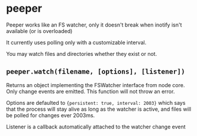 # peeper

Peeper works like an FS watcher, only it doesn't break when inotify isn't
available (or is overloaded)

It currently uses polling only with a customizable interval.

You may watch files and directories whether they exist or not.

## ```peeper.watch(filename, [options], [listener])```

Returns an object implementing the FSWatcher interface from node core. Only
change events are emitted. This function will not throw an error.

Options are defaulted to ```{persistent: true, interval: 2003}``` which says
that the process will stay alive as long as the watcher is active, and files
will be polled for changes ever 2003ms.

Listener is a callback automatically attached to the watcher change event
